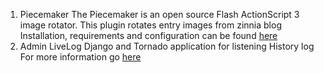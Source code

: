 1. Piecemaker
   The Piecemaker is an open source Flash ActionScript 3 image rotator.
   This plugin rotates entry images from zinnia blog
   Installation, requirements and configuration can be found [here](http://blog.masarliev.net/en/django-apps/piecemaker/) 
2. Admin LiveLog
   Django and Tornado application for listening History log
   For more information go [here](http://blog.masarliev.net/en/django-apps/livelog/)  

